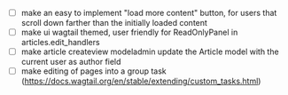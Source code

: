 - [ ] make an easy to implement "load more content" button, for users that scroll down farther than the initially loaded content
- [ ] make ui wagtail themed, user friendly for ReadOnlyPanel in articles.edit_handlers
- [ ] make article createview modeladmin update the Article model with the current user as author field
- [ ] make editing of pages into a group task (https://docs.wagtail.org/en/stable/extending/custom_tasks.html)